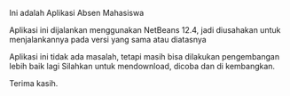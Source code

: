 Ini adalah Aplikasi Absen Mahasiswa

Aplikasi ini dijalankan menggunakan NetBeans 12.4, jadi diusahakan untuk menjalankannya pada versi yang sama atau diatasnya

Aplikasi ini tidak ada masalah, tetapi masih bisa dilakukan pengembangan lebih baik lagi Silahkan untuk mendownload, dicoba dan di kembangkan.

Terima kasih.
